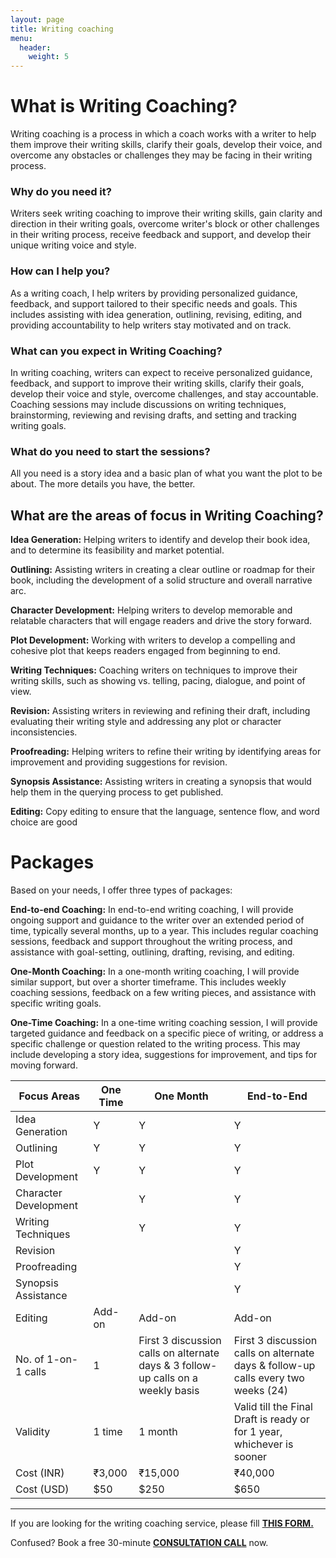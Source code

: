 ```yaml
---
layout: page
title: Writing coaching
menu: 
  header:
    weight: 5
---
```


# What is Writing Coaching?
Writing coaching is a process in which a coach works with a writer to help them improve their writing skills, clarify their goals, develop their voice, and overcome any obstacles or challenges they may be facing in their writing process.

### Why do you need it?
Writers seek writing coaching to improve their writing skills, gain clarity and direction in their writing goals, overcome writer's block or other challenges in their writing process, receive feedback and support, and develop their unique writing voice and style.

### How can I help you?
As a writing coach, I help writers by providing personalized guidance, feedback, and support tailored to their specific needs and goals. This includes assisting with idea generation, outlining, revising, editing, and providing accountability to help writers stay motivated and on track.

### What can you expect in Writing Coaching?
In writing coaching, writers can expect to receive personalized guidance, feedback, and support to improve their writing skills, clarify their goals, develop their voice and style, overcome challenges, and stay accountable. Coaching sessions may include discussions on writing techniques, brainstorming, reviewing and revising drafts, and setting and tracking writing goals.

### What do you need to start the sessions?
All you need is a story idea and a basic plan of what you want the plot to be about. The more details you have, the better.

## What are the areas of focus in Writing Coaching?

**Idea Generation:** Helping writers to identify and develop their book idea, and to determine its feasibility and market potential.

**Outlining:** Assisting writers in creating a clear outline or roadmap for their book, including the development of a solid structure and overall narrative arc.

**Character Development:** Helping writers to develop memorable and relatable characters that will engage readers and drive the story forward.

**Plot Development:** Working with writers to develop a compelling and cohesive plot that keeps readers engaged from beginning to end.

**Writing Techniques:** Coaching writers on techniques to improve their writing skills, such as showing vs. telling, pacing, dialogue, and point of view.

**Revision:** Assisting writers in reviewing and refining their draft, including evaluating their writing style and addressing any plot or character inconsistencies.

**Proofreading:** Helping writers to refine their writing by identifying areas for improvement and providing suggestions for revision.

**Synopsis Assistance:** Assisting writers in creating a synopsis that would help them in the querying process to get published.

**Editing:** Copy editing to ensure that the language, sentence flow, and word choice are good

# Packages
Based on your needs, I offer three types of packages:

**End-to-end Coaching:** In end-to-end writing coaching, I will provide ongoing support and guidance to the writer over an extended period of time, typically several months, up to a year. This includes regular coaching sessions, feedback and support throughout the writing process, and assistance with goal-setting, outlining, drafting, revising, and editing.

**One-Month Coaching:** In a one-month writing coaching, I will provide similar support, but over a shorter timeframe. This includes weekly coaching sessions, feedback on a few writing pieces, and assistance with specific writing goals.

**One-Time Coaching:** In a one-time writing coaching session, I will provide targeted guidance and feedback on a specific piece of writing, or address a specific challenge or question related to the writing process. This may include developing a story idea, suggestions for improvement, and tips for moving forward.

<link rel="stylesheet" href="style.css">

|Focus Areas|One Time|One Month|End-to-End|
|---|---|---|---|
|Idea Generation|Y|Y|Y|
|Outlining|Y|Y|Y|
|Plot Development|Y|Y|Y|
|Character Development||Y|Y|
|Writing Techniques||Y|Y|
|Revision|||Y|
|Proofreading|||Y|
|Synopsis Assistance|||Y|
|Editing|Add-on|Add-on|Add-on|
|No. of 1-on-1 calls |1|First 3 discussion calls on alternate days & 3 follow-up calls on a weekly basis|First 3 discussion calls on alternate days & follow-up calls every two weeks (24)|
|Validity|1 time|1 month|Valid till the Final Draft is ready or for 1 year, whichever is sooner|
|Cost (INR)|₹3,000|₹15,000|₹40,000|
|Cost (USD)|$50|$250|$650|

---
If you are looking for the writing coaching service, please fill <a href="https://forms.gle/FBFtoaoxUeX4AHoJ8">**THIS FORM.**</a>

Confused? Book a free 30-minute <a href="https://calendly.com/falguni-epeolatry/editing-services-consultation-call">**CONSULTATION CALL**</a> now.

